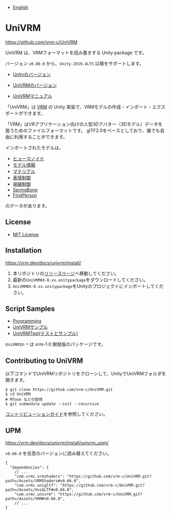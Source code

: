 
* [English](README.md)

# UniVRM

https://github.com/vrm-c/UniVRM

UniVRM は、VRMフォーマットを読み書きする Unity package です。

バージョン `v0.80.0` から、`Unity-2019.4LTS` 以降をサポートします。
* [Unityのバージョン](https://vrm.dev/docs/univrm/install/unity_version/)


* [UniVRMのバージョン](https://vrm.dev/docs/univrm/install/univrm_version/)
* [UniVRMマニュアル](https://vrm.dev/docs/univrm/)

「UniVRM」は [VRM](https://vrm.dev/vrm_about/) の Unity 実装で、VRMモデルの作成・インポート・エクスポートができます。

「VRM」はVRアプリケーション向けの人型3Dアバター（3Dモデル）データを扱うためのファイルフォーマットです。
glTF2.0をベースとしており、誰でも自由に利用することができます。

インポートされたモデルは、

* [ヒューマノイド](https://vrm.dev/docs/univrm/humanoid/)
* [モデル情報](https://vrm.dev/docs/univrm/meta/)
* [マテリアル](https://vrm.dev/docs/univrm/shaders/)
* [表情制御](https://vrm.dev/docs/univrm/blendshape/)
* [視線制御](https://vrm.dev/docs/univrm/lookat/)
* [SpringBone](https://vrm.dev/docs/univrm/springbone/)
* [FirstPerson](https://vrm.dev/docs/univrm/firstperson/)

のデータがあります。

## License

* [MIT License](./LICENSE.txt)

## Installation

https://vrm.dev/docs/univrm/install/

1. 本リポジトリの[リリースページ](https://github.com/vrm-c/UniVRM/releases)へ移動してください。
1. 最新の``UniVRM0X-0.xx.unitypackage``をダウンロードしてください。
1. ``UniVRM0X-0.xx.unitypackage``をUnityのプロジェクトにインポートしてください。
  
## Script Samples

* [Programming](https://vrm.dev/docs/univrm/programming/)
* [UniVRMサンプル](https://github.com/vrm-c/UniVRM/tree/master/Assets/VRM.Samples)
* [UniVRMTest(テストとサンプル)](https://github.com/vrm-c/UniVRMTest)

`UniVRM10-*` は vrm-1.0 開発版のパッケージです。

## Contributing to UniVRM

以下コマンドでUniVRMリポジトリをクローンして、UnityでUniVRMフォルダを開きます。

```console
$ git clone https://github.com/vrm-c/UniVRM.git
$ cd UniVRM
# MToon などの取得
$ git submodule update --init --recursive
```

[コントリビューションガイド](https://github.com/vrm-c/UniVRM/wiki/コントリビューションガイド(ja))を参照してください。

## UPM

https://vrm.dev/docs/univrm/install/univrm_upm/

`v0.66.0` を任意のバージョンに読み替えてください。

```
{
  "dependencies": {
    // ...
    "com.vrmc.vrmshaders": "https://github.com/vrm-c/UniVRM.git?path=/Assets/VRMShaders#v0.66.0",
    "com.vrmc.unigltf": "https://github.com/vrm-c/UniVRM.git?path=/Assets/UniGLTF#v0.66.0",
    "com.vrmc.univrm": "https://github.com/vrm-c/UniVRM.git?path=/Assets/VRM#v0.66.0",
    // ...
}
```
